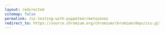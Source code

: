 ```yaml
---
layout: redirected
sitemap: false
permalink: /ui-testing-with-puppeteer/metazones
redirect_to: https://source.chromium.org/chromium/chromium/deps/icu.git/+/faee8bc70570192d82d2978a71e2a615788597d1:source/data/misc/metaZones.txt
---
```


